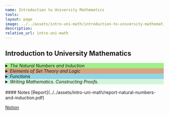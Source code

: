 ```yaml
---
name: Introduction to University Mathematics 
tools:
layout: page
image: ../../assets/intro-uni-math/introduction-to-university-mathematics.svg
description:
relative_url: intro-uni-math
---
```


## Introduction to University Mathematics
<details closed style='background-color:#A1EF8B'><summary markdown="span" ><em>The Natural Numbers and Induction</em></summary>
<details closed><summary markdown="span"><em>The Natural Numbers</em></summary>
<details closed><summary markdown="span"><em>Definition: Natural Numbers</em></summary>
<img src='../../assets/intro-uni-math/definition-natural-number.svg'>
</details>
<details closed><summary markdown="span"><em>Definition: Binary Operation</em></summary>
<img src='../../assets/intro-uni-math/definition-binary-operation.svg'>
</details>
<details closed><summary markdown="span"><em>Definition: Ordering of Natural Numbers</em></summary>
<img src='../../assets/intro-uni-math/definition-ordering-of-natural-numbers.svg'>
</details>
<details closed><summary markdown="span"><em>Proposition: Properties of the Ordering of the Natural Numbers</em></summary>
<img src='../../assets/intro-uni-math/proposition-properties-of-natural-ordering.svg'>
</details>
<details closed><summary markdown="span"><em>Definition: Set of Natural Numbers $\mathbb{N}$</em></summary>
<img src='../../assets/intro-uni-math/definition-set-of-natural-numbers.svg'>
</details>
</details>
<details closed><summary markdown="span"><em>Induction</em></summary></details>
<details closed><summary markdown="span"><em>Examples</em></summary></details>
<details closed><summary markdown="span"><em>The Binomial Theorem</em></summary></details>
</details>
<details closed style='background-color:#D8A47F'><summary markdown="span" ><em>Elements of Set Theory and Logic</em></summary></details>
<details closed style='background-color:#92D5E6'><summary markdown="span" ><em>Functions</em></summary></details>
<details closed style='background-color:#D3F6DB'><summary markdown="span" ><em>Writing Mathematics. Constructing Proofs.</em></summary></details>
<br>
#### Notes
[Report](../../assets/intro-uni-math/report-natural-numbers-and-induction.pdf) 

[Notion](https://www.notion.so/skewpt/Introduction-to-University-Mathematics-65d08f2010bb44e0ad6ee8b5eb34b853)
